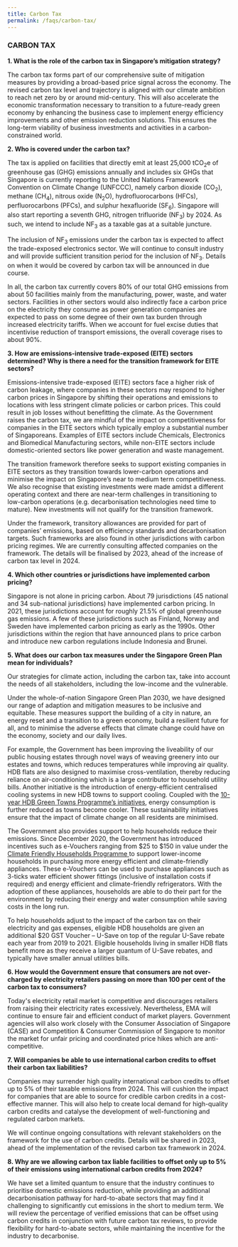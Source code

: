 ```yaml
---
title: Carbon Tax
permalink: /faqs/carbon-tax/
---
```

### CARBON TAX

**1. What is the role of the carbon tax in Singapore’s mitigation strategy?**

The carbon tax forms part of our comprehensive suite of mitigation measures by providing a broad-based price signal across the economy. The revised carbon tax level and trajectory is aligned with our climate ambition to reach net zero by or around mid-century. This will also accelerate the economic transformation necessary to transition to a future-ready green economy by enhancing the business case to implement energy efficiency improvements and other emission reduction solutions. This ensures the long-term viability of business investments and activities in a carbon-constrained world.

**2. Who is covered under the carbon tax?**

The tax is applied on facilities that directly emit at least 25,000 tCO<sub>2</sub>e of greenhouse gas (GHG) emissions annually and includes six GHGs that Singapore is currently reporting to the United Nations Framework Convention on Climate Change (UNFCCC), namely carbon dioxide (CO<sub>2</sub>), methane (CH<sub>4</sub>), nitrous oxide (N<sub>2</sub>O), hydrofluorocarbons (HFCs), perfluorocarbons (PFCs), and sulphur hexafluoride (SF<sub>6</sub>). Singapore will also start reporting a seventh GHG, nitrogen trifluoride (NF<sub>3</sub>) by 2024. As such, we intend to include NF<sub>3</sub> as a taxable gas at a suitable juncture.

The inclusion of NF<sub>3</sub> emissions under the carbon tax is expected to affect the trade-exposed electronics sector. We will continue to consult industry and will provide sufficient transition period for the inclusion of NF<sub>3</sub>. Details on when it would be covered by carbon tax will be announced in due course. 

In all, the carbon tax currently covers 80% of our total GHG emissions from about 50 facilities mainly from the manufacturing, power, waste, and water sectors. Facilities in other sectors would also indirectly face a carbon price on the electricity they consume as power generation companies are expected to pass on some degree of their own tax burden through increased electricity tariffs. When we account for fuel excise duties that incentivise reduction of transport emissions, the overall coverage rises to about 90%.

**3. How are emissions-intensive trade-exposed (EITE) sectors determined? Why is there a need for the transition framework for EITE sectors?**

Emissions-intensive trade-exposed (EITE) sectors face a higher risk of carbon leakage, where companies in these sectors may respond to higher carbon prices in Singapore by shifting their operations and emissions to locations with less stringent climate policies or carbon prices. This could result in job losses without benefitting the climate. As the Government raises the carbon tax, we are mindful of the impact on competitiveness for companies in the EITE sectors which typically employ a substantial number of Singaporeans. Examples of EITE sectors include Chemicals, Electronics and Biomedical Manufacturing sectors, while non-EITE sectors include domestic-oriented sectors like power generation and waste management.

The transition framework therefore seeks to support existing companies in EITE sectors as they transition towards lower-carbon operations and minimise the impact on Singapore’s near to medium term competitiveness. We also recognise that existing investments were made amidst a different operating context and there are near-term challenges in transitioning to low-carbon operations (e.g. decarbonisation technologies need time to mature). New investments will not qualify for the transition framework. 

Under the framework, transitory allowances are provided for part of companies’ emissions, based on efficiency standards and decarbonisation targets. Such frameworks are also found in other jurisdictions with carbon pricing regimes. We are currently consulting affected companies on the framework. The details will be finalised by 2023, ahead of the increase of carbon tax level in 2024. 

**4. Which other countries or jurisdictions have implemented carbon pricing?**

Singapore is not alone in pricing carbon. About 79 jurisdictions (45 national and 34 sub-national jurisdictions) have implemented carbon pricing. In 2021, these jurisdictions account for roughly 21.5% of global greenhouse gas emissions. A few of these jurisdictions such as Finland, Norway and Sweden have implemented carbon pricing as early as the 1990s. Other jurisdictions within the region that have announced plans to price carbon and introduce new carbon regulations include Indonesia and Brunei.

**5. What does our carbon tax measures under the Singapore Green Plan mean for individuals?**

Our strategies for climate action, including the carbon tax, take into account the needs of all stakeholders, including the low-income and the vulnerable.

Under the whole-of-nation Singapore Green Plan 2030, we have designed our range of adaption and mitigation measures to be inclusive and equitable. These measures support the building of a city in nature, an energy reset and a transition to a green economy, build a resilient future for all, and to minimise the adverse effects that climate change could have on the economy, society and our daily lives. 

For example, the Government has been improving the liveability of our public housing estates through novel ways of weaving greenery into our estates and towns, which reduces temperatures while improving air quality. HDB flats are also designed to maximise cross-ventilation, thereby reducing reliance on air-conditioning which is a large contributor to household utility bills. Another initiative is the introduction of energy-efficient centralised cooling systems in new HDB towns to support cooling. Coupled with the [10-year HDB Green Towns Programme’s initiatives](https://www.hdb.gov.sg/about-us/our-role/smart-and-sustainable-living/Green-Towns-Programme), energy consumption is further reduced as towns become cooler. These sustainability initiatives ensure that the impact of climate change on all residents are minimised.

The Government also provides support to help households reduce their emissions. Since December 2020, the Government has introduced incentives such as e-Vouchers ranging from $25 to $150 in value under the [Climate Friendly Households Programme ](https://www.climate-friendly-households.gov.sg/)to support lower-income households in purchasing more energy efficient and climate-friendly appliances. These e-Vouchers can be used to purchase appliances such as 3-ticks water efficient shower fittings (inclusive of installation costs if required) and energy efficient and climate-friendly refrigerators. With the adoption of these appliances, households are able to do their part for the environment by reducing their energy and water consumption while saving costs in the long run. 

To help households adjust to the impact of the carbon tax on their electricity and gas expenses, eligible HDB households are given an additional $20 GST Voucher – U-Save on top of the regular U-Save rebate each year from 2019 to 2021. Eligible households living in smaller HDB flats benefit more as they receive a larger quantum of U-Save rebates, and typically have smaller annual utilities bills. 

**6. How would the Government ensure that consumers are not over-charged by electricity retailers passing on more than 100 per cent of the carbon tax to consumers?**

Today's electricity retail market is competitive and discourages retailers from raising their electricity rates excessively. Nevertheless, EMA will continue to ensure fair and efficient conduct of market players. Government agencies will also work closely with the Consumer Association of Singapore (CASE) and Competition & Consumer Commission of Singapore to monitor the market for unfair pricing and coordinated price hikes which are anti-competitive.

**7. Will companies be able to use international carbon credits to offset their carbon tax liabilities?**

Companies may surrender high quality international carbon credits to offset up to 5% of their taxable emissions from 2024. This will cushion the impact for companies that are able to source for credible carbon credits in a cost-effective manner.  This will also help to create local demand for high-quality carbon credits and catalyse the development of well-functioning and regulated carbon markets.   

We will continue ongoing consultations with relevant stakeholders on the framework for the use of carbon credits. Details will be shared in 2023, ahead of the implementation of the revised carbon tax framework in 2024.

**8. Why are we allowing carbon tax liable facilities to offset only up to 5% of their emissions using international carbon credits from 2024?**

We have set a limited quantum to ensure that the industry continues to prioritise domestic emissions reduction, while providing an additional decarbonisation pathway for hard-to-abate sectors that may find it challenging to significantly cut emissions in the short to medium term. We will review the percentage of verified emissions that can be offset using carbon credits in conjunction with future carbon tax reviews, to provide flexibility for hard-to-abate sectors, while maintaining the incentive for the industry to decarbonise.